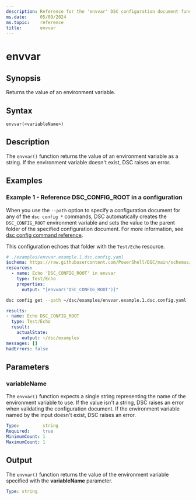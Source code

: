 ```yaml
---
description: Reference for the 'envvar' DSC configuration document function
ms.date:     05/09/2024
ms.topic:    reference
title:       envvar
---
```


# envvar

## Synopsis

Returns the value of an environment variable.

## Syntax

```Syntax
envvar(<variableName>)
```

## Description

The `envvar()` function returns the value of an environment variable as a string. If the
environment variable doesn't exist, DSC raises an error.

## Examples

### Example 1 - Reference DSC_CONFIG_ROOT in a configuration

When you use the `--path` option to specify a configuration document for any of the `dsc config *`
commands, DSC automatically creates the `DSC_CONFIG_ROOT` environment variable and sets the value to
the parent folder of the specified configuration document. For more information, see
[dsc config command reference][01].

This configuration echoes that folder with the `Test/Echo` resource.

```yaml
# ./examples/envvar.example.1.dsc.config.yaml
$schema: https://raw.githubusercontent.com/PowerShell/DSC/main/schemas/2024/04/config/document.json
resources:
  - name: Echo 'DSC_CONFIG_ROOT' in envvar
    type: Test/Echo
    properties:
      output: "[envvar('DSC_CONFIG_ROOT')]"
```

```bash
dsc config get --path ~/dsc/examples/envvar.example.1.dsc.config.yaml
```

```yaml
results:
- name: Echo DSC_CONFIG_ROOT
  type: Test/Echo
  result:
    actualState:
      output: ~/dsc/examples
messages: []
hadErrors: false
```

## Parameters

### variableName

The `envvar()` function expects a single string representing the name of the environment variable
to use. If the value isn't a string, DSC raises an error when validating the configuration
document. If the environment variable named by the input doesn't exist, DSC raises an error.

```yaml
Type:         string
Required:     true
MinimumCount: 1
MaximumCount: 1
```

## Output

The `envvar()` function returns the value of the environment variable specified with the
**variableName** parameter.

```yaml
Type: string
```

[01]: ../../../cli/config/index.md#environment-variables
